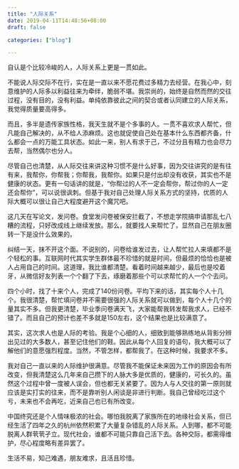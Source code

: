 ```yaml
---
title: "人际关系"
date: 2019-04-11T14:48:56+08:00
draft: false

categories: ["blog"]

---
```


自认是个比较冷峻的人，人际关系上更是一贯如此。

不能说人际交际不在行，实在是一直以来不愿花费过多精力去经营。在我心中，刻意维护的人际多以利益往来为牵绊，脆弱不堪。我崇尚的，始终是自然而然的交往过程，没有目的，没有利益。单纯依靠彼此之间的契合或者认同建立的人际关系，我觉得质量要高得多。

<!--more-->

而且，多半是遗传家族性格，我天生就不是个多事的人。一贯不喜欢求人帮忙，但凡能自己解决的，从不给人添麻烦。这也就促使自己处在基本什么东西都齐备，什么都会一点的万能工具状态。如此一来，别人有求于己，不过分且有精力也会尽力去帮，当然偶尔也分人。

尽管自己也清楚，从人际交往来讲这种习惯不是什么好事，因为交往讲究的是有往有来，我帮你，你帮我；你帮我，我帮你。如果只是付出却没有收获，其实也不是健康的状态。更有一句话讲的就是，“你帮过的人不一定会帮你，帮过你的人一定还会帮你”，可以说很讽刺。但基于我对自己处理人际关系方式的坚持，优质的人际大概可以很让自己大程度避开这个魔咒吧。

这几天在写论文，发问卷。食堂发问卷被保安拦截了，不想走学院搞申请那乱七八糟的流程，只好改成线上继续发放。那么，就要找人来帮忙了，显然自己在朋友圈转一下是没什么效果的。

纠结一天，抹不开这个面。不说别的，问卷给谁发过去，让人帮忙拉人来填都不是个轻松的事。互联网时代其实学生群体最不珍惜的就是时间，但最烦的恰恰也是被人占用自己的时间。这道理，我比谁都清楚。看着时间越来越少，最后也是咬着牙，从微信好友列表一个个翻了下去，琢磨着那些个可以求帮忙的人一个个去问。

四个小时，找了十来个人，完成了140份问卷。平均下来的话，其实每个人十几个。我很清楚，帮忙填问卷并不需要很强的人际关系就可以做到，每个人十几个的量其实不多。但我更清楚，毕业季问卷满天飞，大家能帮我转发帮我求人，已经不错了。而且自己的预计也差不多就是150左右，这个结果也是比较满意了。

其实，这次求人也是人际的考验。我是个心细的人，细致到能够熟练地从背影分辨出见过的大多数人，甚至记住他们的鞋。因此从每个人回复的语句，我大概可以了解他们的意愿强烈程度。当然，不管怎样，都帮我了。在这种时候，我要求不多。

我对自己一直以来的人际维护很满意。尽管我不能保证未来因为工作的原因会有所改变，但我清楚这么几年来自己攒下的人脉大多是优质的，健康的，可长久的。虽然这个过程中曾一度被人误会，但也都无关紧要了。因为人与人交往的第一原则就应该是实打实的往来，而不是靠听别人闲谈是非进行判断。我自己曾经吃过这个亏，未来也不会再吃，近来自己也已有所改变。

中国终究还是个人情味极浓的社会。哪怕我脱离了家族所在的地缘社会关系，但已经生活了四年之久的杭州依然积累了大量复杂错乱的人际关系。人到哪，都不可能脱离人群茕茕孑立。现代社会，谁都不可能只靠自己活下去。各种交际，都需得维护，尽心程度略有差异罢了。

生活不易，知己难遇，朋友难求，且活且珍惜。

